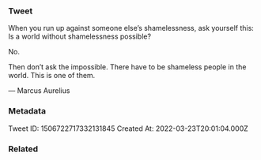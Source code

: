 ### Tweet
When you run up against someone else’s shamelessness, ask yourself this: Is a world without shamelessness possible?

No.

Then don’t ask the impossible. There have to be shameless people in the world. This is one of them. 

— Marcus Aurelius

### Metadata
Tweet ID: 1506722717332131845
Created At: 2022-03-23T20:01:04.000Z

### Related

